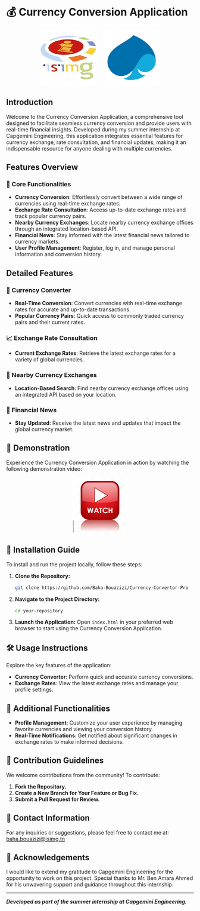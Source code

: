 
# 💰 Currency Conversion Application
<p align="center">
  <img src="images/isimg.jpeg" alt="Institute Logo" width="150"/>
  &nbsp;&nbsp;&nbsp;
  <img src="images/capp.png" alt="Company Logo" width="150"/>
</p>

## Introduction

Welcome to the Currency Conversion Application, a comprehensive tool designed to facilitate seamless currency conversion and provide users with real-time financial insights. Developed during my summer internship at Capgemini Engineering, this application integrates essential features for currency exchange, rate consultation, and financial updates, making it an indispensable resource for anyone dealing with multiple currencies.

## Features Overview

### 🌟 Core Functionalities

- **Currency Conversion**: Effortlessly convert between a wide range of currencies using real-time exchange rates.
- **Exchange Rate Consultation**: Access up-to-date exchange rates and track popular currency pairs.
- **Nearby Currency Exchanges**: Locate nearby currency exchange offices through an integrated location-based API.
- **Financial News**: Stay informed with the latest financial news tailored to currency markets.
- **User Profile Management**: Register, log in, and manage personal information and conversion history.


## Detailed Features

### 💱 Currency Converter

- **Real-Time Conversion**: Convert currencies with real-time exchange rates for accurate and up-to-date transactions.
- **Popular Currency Pairs**: Quick access to commonly traded currency pairs and their current rates.

### 📈 Exchange Rate Consultation

- **Current Exchange Rates**: Retrieve the latest exchange rates for a variety of global currencies.

### 🏦 Nearby Currency Exchanges

- **Location-Based Search**: Find nearby currency exchange offices using an integrated API based on your location.

### 📰 Financial News

- **Stay Updated**: Receive the latest news and updates that impact the global currency market.

## 🎥 Demonstration

Experience the Currency Conversion Application in action by watching the following demonstration video:

<p align="center">
  <a href="https://www.youtube.com/watch?v=1MKDihVGYzI">
    <img src="images/yout.jpg" alt="Watch the Video" width="150">
  </a>
</p>
  

## 🚀 Installation Guide

To install and run the project locally, follow these steps:

1. **Clone the Repository:**
   ```bash
   git clone https://github.com/Baha-Bouazizi/Currency-Convertor-Pro
   ```

2. **Navigate to the Project Directory:**
   ```bash
   cd your-repository
   ```

3. **Launch the Application:**
   Open `index.html` in your preferred web browser to start using the Currency Conversion Application.

## 🛠 Usage Instructions

Explore the key features of the application:

- **Currency Converter**: Perform quick and accurate currency conversions.
- **Exchange Rates**: View the latest exchange rates and manage your profile settings.

## 🔧 Additional Functionalities

- **Profile Management**: Customize your user experience by managing favorite currencies and viewing your conversion history.
- **Real-Time Notifications**: Get notified about significant changes in exchange rates to make informed decisions.

## 🤝 Contribution Guidelines

We welcome contributions from the community! To contribute:

1. **Fork the Repository.**
2. **Create a New Branch for Your Feature or Bug Fix.**
3. **Submit a Pull Request for Review.**

## 📧 Contact Information

For any inquiries or suggestions, please feel free to contact me at: baha.bouazizi@isimg.tn

## 🙏 Acknowledgements

I would like to extend my gratitude to Capgemini Engineering for the opportunity to work on this project. Special thanks to Mr. Ben Amara Ahmed for his unwavering support and guidance throughout this internship.

---

***Developed as part of the summer internship at Capgemini Engineering.***
